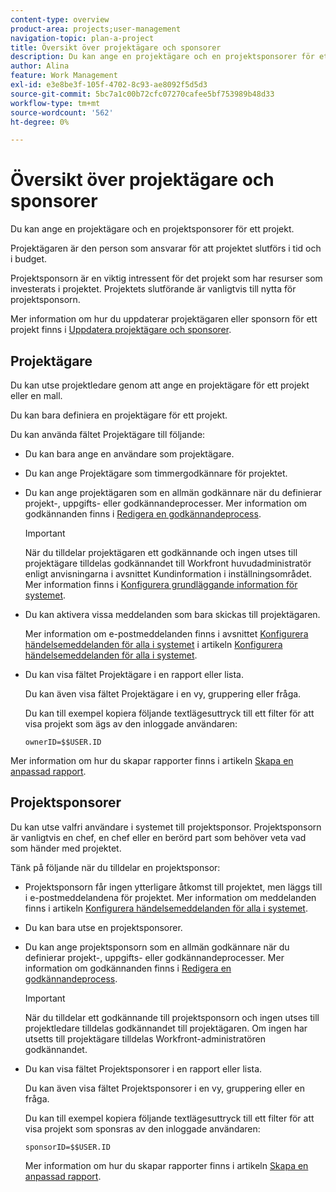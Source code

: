 ```yaml
---
content-type: overview
product-area: projects;user-management
navigation-topic: plan-a-project
title: Översikt över projektägare och sponsorer
description: Du kan ange en projektägare och en projektsponsorer för ett projekt.
author: Alina
feature: Work Management
exl-id: e3e8be3f-105f-4702-8c93-ae8092f5d5d3
source-git-commit: 5bc7a1c00b72cfc07270cafee5bf753989b48d33
workflow-type: tm+mt
source-wordcount: '562'
ht-degree: 0%

---
```


# Översikt över projektägare och sponsorer

<!-- Audited: 1/2024 -->

Du kan ange en projektägare och en projektsponsorer för ett projekt.

Projektägaren är den person som ansvarar för att projektet slutförs i tid och i budget.

Projektsponsorn är en viktig intressent för det projekt som har resurser som investerats i projektet. Projektets slutförande är vanligtvis till nytta för projektsponsorn.

Mer information om hur du uppdaterar projektägaren eller sponsorn för ett projekt finns i [Uppdatera projektägare och sponsorer](../../../manage-work/projects/planning-a-project/update-project-owners-and-sponsors.md).

## Projektägare

Du kan utse projektledare genom att ange en projektägare för ett projekt eller en mall.

Du kan bara definiera en projektägare för ett projekt.

Du kan använda fältet Projektägare till följande:

* Du kan bara ange en användare som projektägare.
* Du kan ange Projektägare som timmergodkännare för projektet.
* Du kan ange projektägaren som en allmän godkännare när du definierar projekt-, uppgifts- eller godkännandeprocesser. Mer information om godkännanden finns i [Redigera en godkännandeprocess](../../../administration-and-setup/customize-workfront/configure-approval-milestone-processes/edit-an-approval-process.md).

  >[!IMPORTANT]
  >
  >När du tilldelar projektägaren ett godkännande och ingen utses till projektägare tilldelas godkännandet till Workfront huvudadministratör enligt anvisningarna i avsnittet Kundinformation i inställningsområdet. Mer information finns i [Konfigurera grundläggande information för systemet](../../../administration-and-setup/get-started-wf-administration/configure-basic-info.md).
  >


* Du kan aktivera vissa meddelanden som bara skickas till projektägaren.

  Mer information om e-postmeddelanden finns i avsnittet [Konfigurera händelsemeddelanden för alla i systemet](../../../administration-and-setup/manage-workfront/emails/configure-event-notifications-for-everyone-in-the-system.md#modify) i artikeln [Konfigurera händelsemeddelanden för alla i systemet](../../../administration-and-setup/manage-workfront/emails/configure-event-notifications-for-everyone-in-the-system.md).

* Du kan visa fältet Projektägare i en rapport eller lista.

  Du kan även visa fältet Projektägare i en vy, gruppering eller fråga.

  Du kan till exempel kopiera följande textlägesuttryck till ett filter för att visa projekt som ägs av den inloggade användaren:

  ```
  ownerID=$$USER.ID
  ```

Mer information om hur du skapar rapporter finns i artikeln [Skapa en anpassad rapport](../../../reports-and-dashboards/reports/creating-and-managing-reports/create-custom-report.md).

<!--
<div data-mc-conditions="QuicksilverOrClassic.Draft mode">
<h2>Update the Project Owner of a project</h2>
<p>(NOTE: drafted and moved to its own article)</p>
<ol>
<li value="1">Go to the project you want to update.</li>
<li value="2"> Click <strong>Project Details</strong> in the left panel. </li>
<li value="3"> Click the <strong>Edit</strong> icon <img src="assets/qs-edit-icon.png"> in the upper-right corner of the Project Details area, then click <strong>Overview</strong>.  </li>
<li value="4"> <p>Specify the name of a user for the <strong>Project Owner</strong> field.</p> <p>Only active users can be specified as Project Owners.</p> </li>
<li value="5"> Click <strong>Save Changes</strong>. </li>
</ol>
</div>
-->

## Projektsponsorer

Du kan utse valfri användare i systemet till projektsponsor. Projektsponsorn är vanligtvis en chef, en chef eller en berörd part som behöver veta vad som händer med projektet.

Tänk på följande när du tilldelar en projektsponsor:

* Projektsponsorn får ingen ytterligare åtkomst till projektet, men läggs till i e-postmeddelandena för projektet. Mer information om meddelanden finns i artikeln [Konfigurera händelsemeddelanden för alla i systemet](../../../administration-and-setup/manage-workfront/emails/configure-event-notifications-for-everyone-in-the-system.md).

* Du kan bara utse en projektsponsorer.
* Du kan ange projektsponsorn som en allmän godkännare när du definierar projekt-, uppgifts- eller godkännandeprocesser. Mer information om godkännanden finns i [Redigera en godkännandeprocess](../../../administration-and-setup/customize-workfront/configure-approval-milestone-processes/edit-an-approval-process.md).

  >[!IMPORTANT]
  >
  >När du tilldelar ett godkännande till projektsponsorn och ingen utses till projektledare tilldelas godkännandet till projektägaren. Om ingen har utsetts till projektägare tilldelas Workfront-administratören godkännandet.

* Du kan visa fältet Projektsponsorer i en rapport eller lista.

  Du kan även visa fältet Projektsponsorer i en vy, gruppering eller en fråga.

  Du kan till exempel kopiera följande textlägesuttryck till ett filter för att visa projekt som sponsras av den inloggade användaren:

  ```
  sponsorID=$$USER.ID
  ```



  Mer information om hur du skapar rapporter finns i artikeln [Skapa en anpassad rapport](../../../reports-and-dashboards/reports/creating-and-managing-reports/create-custom-report.md).

<!--
<div data-mc-conditions="QuicksilverOrClassic.Draft mode">
<h2>Update the Project Sponsor of a project </h2>
<p>(NOTE: drafted and moved to its own article) </p>
<ol>
<li value="1">Go to the Project you want to update.</li>
<li value="2"> Click <strong>Project Details</strong> in the left panel. </li>
<li value="3"> Click the <strong>Edit</strong> icon <img src="assets/qs-edit-icon.png"> in the upper-right corner of the Project Details area, then click <strong>Overview</strong>.  </li>
<li value="4"> <p>Specify the name of a user for the <strong>Project Sponsor</strong> field.</p> <p>Only active users can be specified as Project Sponsors.</p> </li>
<li value="5"> Click <strong>Save Changes</strong>. </li>
</ol>
</div>
-->

